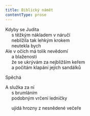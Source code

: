 ```yaml
---
title: Biblický námět
contentType: prose
---
```


<section>

Kdyby se Judita  
     s těžkým nákladem v náručí  
     neblížila tak lehkým krokem  
     neutekla bych  
Ale v očích má tolik nevědomí  
     a blaženosti  
     že se ukrývám za nejbližším keřem  
     a počítám klapání jejích sandálků

Spěchá

</section>

<section>

A služka za ní  
     s brumláním  
     podobným vrčení ledničky

</section>

<section>

     ujídá hrozny z nesnědené večeře

</section>
